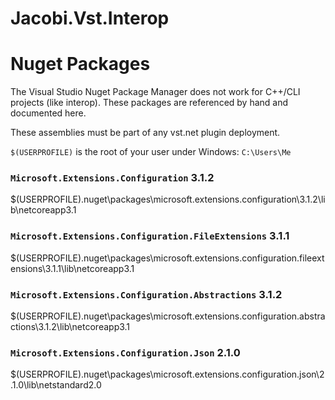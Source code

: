 # Jacobi.Vst.Interop

# Nuget Packages

The Visual Studio Nuget Package Manager does not work for C++/CLI projects (like interop). 
These packages are referenced by hand and documented here.

These assemblies must be part of any vst.net plugin deployment.

`$(USERPROFILE)` is the root of your user under Windows: `C:\Users\Me`

### `Microsoft.Extensions.Configuration` 3.1.2
$(USERPROFILE)\.nuget\packages\microsoft.extensions.configuration\3.1.2\lib\netcoreapp3.1

### `Microsoft.Extensions.Configuration.FileExtensions` 3.1.1
$(USERPROFILE)\.nuget\packages\microsoft.extensions.configuration.fileextensions\3.1.1\lib\netcoreapp3.1

### `Microsoft.Extensions.Configuration.Abstractions` 3.1.2
$(USERPROFILE)\.nuget\packages\microsoft.extensions.configuration.abstractions\3.1.2\lib\netcoreapp3.1

### `Microsoft.Extensions.Configuration.Json` 2.1.0
$(USERPROFILE)\.nuget\packages\microsoft.extensions.configuration.json\2.1.0\lib\netstandard2.0

